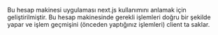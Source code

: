 Bu hesap makinesi uygulaması next.js kullanımını anlamak için geliştirilmiştir. Bu hesap makinesinde gerekli işlemleri doğru bir şekilde yapar ve işlem geçmişini (önceden yaptığınız işlemleri) client ta saklar.
